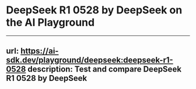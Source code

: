 # DeepSeek R1 0528 by DeepSeek on the AI Playground


---
url: https://ai-sdk.dev/playground/deepseek:deepseek-r1-0528
description: Test and compare DeepSeek R1 0528 by DeepSeek
---
